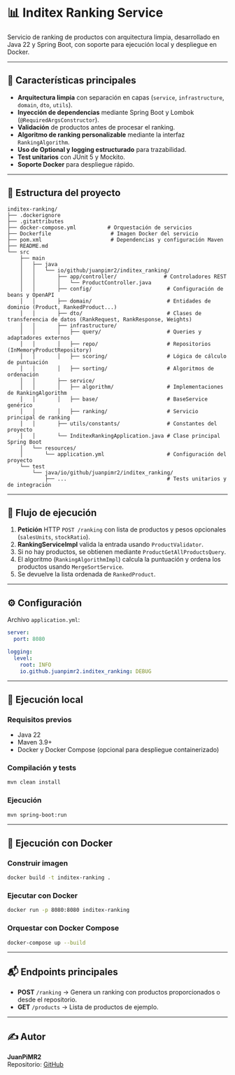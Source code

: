 # 📊 Inditex Ranking Service

Servicio de ranking de productos con arquitectura limpia, desarrollado en Java 22 y Spring Boot, con soporte para ejecución local y despliegue en Docker.

---

## 🚀 Características principales

- **Arquitectura limpia** con separación en capas (`service`, `infrastructure`, `domain`, `dto`, `utils`).
- **Inyección de dependencias** mediante Spring Boot y Lombok (`@RequiredArgsConstructor`).
- **Validación** de productos antes de procesar el ranking.
- **Algoritmo de ranking personalizable** mediante la interfaz `RankingAlgorithm`.
- **Uso de Optional y logging estructurado** para trazabilidad.
- **Test unitarios** con JUnit 5 y Mockito.
- **Soporte Docker** para despliegue rápido.

---

## 📂 Estructura del proyecto

```
inditex-ranking/
├── .dockerignore
├── .gitattributes
├── docker-compose.yml          # Orquestación de servicios
├── Dockerfile                   # Imagen Docker del servicio
├── pom.xml                      # Dependencias y configuración Maven
├── README.md
└── src
    ├── main
    │   ├── java
    │   │   └── io/github/juanpimr2/inditex_ranking/
    │   │       ├── app/controller/               # Controladores REST
    │   │       │   └── ProductController.java
    │   │       ├── config/                        # Configuración de beans y OpenAPI
    │   │       ├── domain/                        # Entidades de dominio (Product, RankedProduct...)
    │   │       ├── dto/                           # Clases de transferencia de datos (RankRequest, RankResponse, Weights)
    │   │       ├── infrastructure/
    │   │       │   ├── query/                     # Queries y adaptadores externos
    │   │       │   ├── repo/                      # Repositorios (InMemoryProductRepository)
    │   │       │   ├── scoring/                   # Lógica de cálculo de puntuación
    │   │       │   ├── sorting/                   # Algoritmos de ordenación
    │   │       ├── service/
    │   │       │   ├── algorithm/                 # Implementaciones de RankingAlgorithm
    │   │       │   ├── base/                      # BaseService genérico
    │   │       │   ├── ranking/                   # Servicio principal de ranking
    │   │       ├── utils/constants/               # Constantes del proyecto
    │   │       └── InditexRankingApplication.java # Clase principal Spring Boot
    │   └── resources/
    │       └── application.yml                    # Configuración del proyecto
    └── test
        └── java/io/github/juanpimr2/inditex_ranking/
            ├── ...                                # Tests unitarios y de integración
```

---

## 🔄 Flujo de ejecución

1. **Petición** HTTP `POST /ranking` con lista de productos y pesos opcionales (`salesUnits`, `stockRatio`).
2. **RankingServiceImpl** valida la entrada usando `ProductValidator`.
3. Si no hay productos, se obtienen mediante `ProductGetAllProductsQuery`.
4. El algoritmo (`RankingAlgorithmImpl`) calcula la puntuación y ordena los productos usando `MergeSortService`.
5. Se devuelve la lista ordenada de `RankedProduct`.

---

## ⚙️ Configuración

Archivo `application.yml`:

```yaml
server:
  port: 8080

logging:
  level:
    root: INFO
    io.github.juanpimr2.inditex_ranking: DEBUG
```

---

## 🧪 Ejecución local

### Requisitos previos

- Java 22
- Maven 3.9+
- Docker y Docker Compose (opcional para despliegue containerizado)

### Compilación y tests

```bash
mvn clean install
```

### Ejecución

```bash
mvn spring-boot:run
```

---

## 🐳 Ejecución con Docker

### Construir imagen

```bash
docker build -t inditex-ranking .
```

### Ejecutar con Docker

```bash
docker run -p 8080:8080 inditex-ranking
```

### Orquestar con Docker Compose

```bash
docker-compose up --build
```

---

## 📬 Endpoints principales

- **POST** `/ranking` → Genera un ranking con productos proporcionados o desde el repositorio.
- **GET** `/products` → Lista de productos de ejemplo.

---

## ✍️ Autor

**JuanPiMR2**  
Repositorio: [GitHub](https://github.com/juanpimr2)
